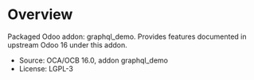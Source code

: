 # Overview

Packaged Odoo addon: graphql_demo. Provides features documented in upstream Odoo 16 under this addon.

- Source: OCA/OCB 16.0, addon graphql_demo
- License: LGPL-3
